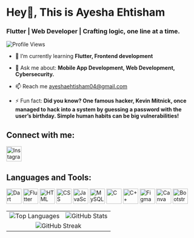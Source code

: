   # Hey👋, This is **Ayesha Ehtisham**
  ### Flutter | Web Developer | Crafting logic, one line at a time.

![Profile Views](https://komarev.com/ghpvc/?username=ayeshaehtisham&label=Profile%20Views&color=blue&style=plastic)  
  
- 🌱 I’m currently learning **Flutter, Frontend development**
  
- 💬 Ask me about: **Mobile App Development, Web Development, Cybersecurity.**
   
- 📫 Reach me ayeshaehtisham04@gmail.com
  
- ⚡ Fun fact: **Did you know? One famous hacker, Kevin Mitnick, once managed to hack into a system by guessing a password with the user’s birthday. Simple human habits can be big vulnerabilities!** 
<!---
ayeshaehtisham/ayeshaehtisham is a ✨ special ✨ repository because its `README.md` (this file) appears on your GitHub profile.
You can click the Preview link to take a look at your changes.
--->

## Connect with me:
<p align="left">
  <a href="https://www.instagram.com/its_asha04/" target="_blank">
    <img src="https://upload.wikimedia.org/wikipedia/commons/a/a5/Instagram_icon.png" alt="Instagram" width="40" height="40" style="vertical-align:middle; margin-right:10px;"/>
  </a>
</p>

## Languages and Tools:
<p align="left">
  <img src="https://cdn.jsdelivr.net/gh/devicons/devicon/icons/dart/dart-original.svg" alt="Dart" width="40" height="40"/>
  <img src="https://cdn.jsdelivr.net/gh/devicons/devicon/icons/flutter/flutter-original.svg" alt="Flutter" width="40" height="40"/>
  <img src="https://cdn.jsdelivr.net/gh/devicons/devicon/icons/html5/html5-original.svg" alt="HTML" width="40" height="40"/>
  <img src="https://cdn.jsdelivr.net/gh/devicons/devicon/icons/css3/css3-original.svg" alt="CSS" width="40" height="40"/>
  <img src="https://cdn.jsdelivr.net/gh/devicons/devicon/icons/javascript/javascript-original.svg" alt="JavaScript" width="40" height="40"/>
  <img src="https://cdn.jsdelivr.net/gh/devicons/devicon/icons/mysql/mysql-original.svg" alt="MySQL" width="40" height="40"/>
  <img src="https://cdn.jsdelivr.net/gh/devicons/devicon/icons/c/c-original.svg" alt="C" width="40" height="40"/>
  <img src="https://cdn.jsdelivr.net/gh/devicons/devicon/icons/cplusplus/cplusplus-original.svg" alt="C++" width="40" height="40"/>
  <img src="https://cdn.jsdelivr.net/gh/devicons/devicon/icons/figma/figma-original.svg" alt="Figma" width="40" height="40"/>
  <img src="https://cdn.jsdelivr.net/gh/devicons/devicon/icons/canva/canva-original.svg" alt="Canva" width="40" height="40"/>
  <img src="https://cdn.jsdelivr.net/gh/devicons/devicon/icons/bootstrap/bootstrap-original.svg" alt="Bootstrap" width="40" height="40"/>
</p>

<table>
  <tr>
    <td>
      <img src="https://github-readme-stats.vercel.app/api/top-langs/?username=ayeshaehtisham&layout=compact&theme=default" alt="Top Languages" />
    </td>
    <td>
      <img src="https://github-readme-stats.vercel.app/api?username=ayeshaehtisham&show_icons=true&theme=default" alt="GitHub Stats" />
    </td>
  </tr>
  <tr>
    <td colspan="2" align="center">
      <img src="https://streak-stats.demolab.com/?user=ayeshaehtisham&theme=default" alt="GitHub Streak" />
    </td>
  </tr>
</table>

